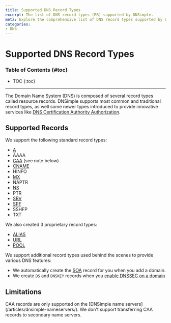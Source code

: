 ```yaml
---
title: Supported DNS Record Types
excerpt: The list of DNS record types (RR) supported by DNSimple.
meta: Explore the comprehensive list of DNS record types supported by DNSimple, including A, AAAA, CNAME, MX, and more, to enhance your domain management experience.
categories:
- DNS
---
```


# Supported DNS Record Types

### Table of Contents {#toc}

* TOC
{:toc}

---

The Domain Name System (DNS) is composed of several record types called resource records. DNSimple supports most common and traditional record types, as well some newer types introduced to provide innovative services like [DNS Certification Authority Authorization](/articles/caa-record/).


## Supported Records

We support the following standard record types:

- [A](/articles/a-record)
- AAAA
- [CAA](/articles/caa-record/) (see note below)
- [CNAME](/articles/cname-record/)
- HINFO
- [MX](/articles/mx-record/)
- NAPTR
- [NS](/articles/ns-record/)
- PTR
- [SRV](/articles/srv-record/)
- [SPF](/articles/spf-record/)
- SSHFP
- TXT

We also created 3 proprietary record types:

- [ALIAS](/articles/alias-record/)
- [URL](/articles/url-record/)
- [POOL](/articles/pool-record/)

We support additional record types used behind the scenes to provide various DNS features:

- We automatically create the [SOA](/articles/soa-record/) record for you when you add a domain.
- We create `DS` and `DNSKEY` records when you [enable DNSSEC on a domain](/articles/dnssec/)


## Limitations

<note>
CAA records are only supported on the [DNSimple name servers](/articles/dnsimple-nameservers/). We don't support transferring CAA records to secondary name servers.
</note>
